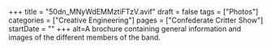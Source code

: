 +++
title = "50dn_MNyWdEMMztiFTzV.avif"
draft = false
tags = ["Photos"]
categories = ["Creative Engineering"]
pages = ["Confederate Critter Show"]
startDate = ""
+++
alt=A brochure containing general information and images of the different members of the band.
